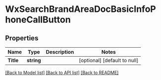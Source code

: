 # WxSearchBrandAreaDocBasicInfoPhoneCallButton

## Properties
Name | Type | Description | Notes
------------ | ------------- | ------------- | -------------
**Title** | **string** |  | [optional] [default to null]

[[Back to Model list]](../README.md#documentation-for-models) [[Back to API list]](../README.md#documentation-for-api-endpoints) [[Back to README]](../README.md)


